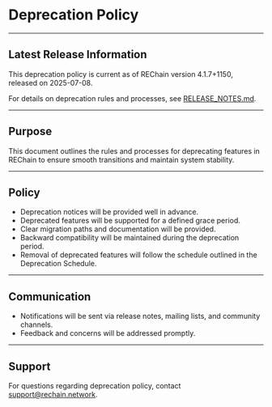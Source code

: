 # Deprecation Policy

---

## Latest Release Information

This deprecation policy is current as of REChain version 4.1.7+1150, released on 2025-07-08.

For details on deprecation rules and processes, see [RELEASE_NOTES.md](./RELEASE_NOTES.md).

---

## Purpose

This document outlines the rules and processes for deprecating features in REChain to ensure smooth transitions and maintain system stability.

---

## Policy

- Deprecation notices will be provided well in advance.
- Deprecated features will be supported for a defined grace period.
- Clear migration paths and documentation will be provided.
- Backward compatibility will be maintained during the deprecation period.
- Removal of deprecated features will follow the schedule outlined in the Deprecation Schedule.

---

## Communication

- Notifications will be sent via release notes, mailing lists, and community channels.
- Feedback and concerns will be addressed promptly.

---

## Support

For questions regarding deprecation policy, contact support@rechain.network.
